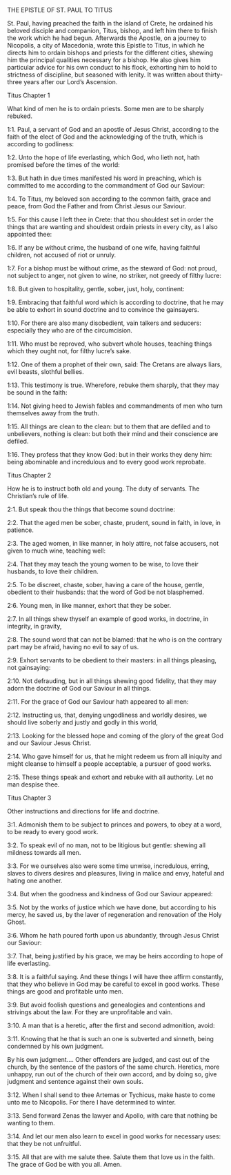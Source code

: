 THE EPISTLE OF ST. PAUL TO TITUS


St. Paul, having preached the faith in the island of Crete, he ordained
his beloved disciple and companion, Titus, bishop, and left him there
to finish the work which he had begun. Afterwards the Apostle, on a
journey to Nicopolis, a city of Macedonia, wrote this Epistle to Titus,
in which he directs him to ordain bishops and priests for the different
cities, shewing him the principal qualities necessary for a bishop. He
also gives him particular advice for his own conduct to his flock,
exhorting him to hold to strictness of discipline, but seasoned with
lenity. It was written about thirty-three years after our Lord’s
Ascension.


Titus Chapter 1

What kind of men he is to ordain priests. Some men are to be sharply
rebuked.

1:1. Paul, a servant of God and an apostle of Jesus Christ, according
to the faith of the elect of God and the acknowledging of the truth,
which is according to godliness:

1:2. Unto the hope of life everlasting, which God, who lieth not, hath
promised before the times of the world:

1:3. But hath in due times manifested his word in preaching, which is
committed to me according to the commandment of God our Saviour:

1:4. To Titus, my beloved son according to the common faith, grace and
peace, from God the Father and from Christ Jesus our Saviour.

1:5. For this cause I left thee in Crete: that thou shouldest set in
order the things that are wanting and shouldest ordain priests in every
city, as I also appointed thee:

1:6. If any be without crime, the husband of one wife, having faithful
children, not accused of riot or unruly.

1:7. For a bishop must be without crime, as the steward of God: not
proud, not subject to anger, not given to wine, no striker, not greedy
of filthy lucre:

1:8. But given to hospitality, gentle, sober, just, holy, continent:

1:9. Embracing that faithful word which is according to doctrine, that
he may be able to exhort in sound doctrine and to convince the
gainsayers.

1:10. For there are also many disobedient, vain talkers and seducers:
especially they who are of the circumcision.

1:11. Who must be reproved, who subvert whole houses, teaching things
which they ought not, for filthy lucre’s sake.

1:12. One of them a prophet of their own, said: The Cretans are always
liars, evil beasts, slothful bellies.

1:13. This testimony is true. Wherefore, rebuke them sharply, that they
may be sound in the faith:

1:14. Not giving heed to Jewish fables and commandments of men who turn
themselves away from the truth.

1:15. All things are clean to the clean: but to them that are defiled
and to unbelievers, nothing is clean: but both their mind and their
conscience are defiled.

1:16. They profess that they know God: but in their works they deny
him: being abominable and incredulous and to every good work reprobate.


Titus Chapter 2

How he is to instruct both old and young. The duty of servants. The
Christian’s rule of life.

2:1. But speak thou the things that become sound doctrine:

2:2. That the aged men be sober, chaste, prudent, sound in faith, in
love, in patience.

2:3. The aged women, in like manner, in holy attire, not false
accusers, not given to much wine, teaching well:

2:4. That they may teach the young women to be wise, to love their
husbands, to love their children.

2:5. To be discreet, chaste, sober, having a care of the house, gentle,
obedient to their husbands: that the word of God be not blasphemed.

2:6. Young men, in like manner, exhort that they be sober.

2:7. In all things shew thyself an example of good works, in doctrine,
in integrity, in gravity,

2:8. The sound word that can not be blamed: that he who is on the
contrary part may be afraid, having no evil to say of us.

2:9. Exhort servants to be obedient to their masters: in all things
pleasing, not gainsaying:

2:10. Not defrauding, but in all things shewing good fidelity, that
they may adorn the doctrine of God our Saviour in all things.

2:11. For the grace of God our Saviour hath appeared to all men:

2:12. Instructing us, that, denying ungodliness and worldly desires, we
should live soberly and justly and godly in this world,

2:13. Looking for the blessed hope and coming of the glory of the great
God and our Saviour Jesus Christ.

2:14. Who gave himself for us, that he might redeem us from all
iniquity and might cleanse to himself a people acceptable, a pursuer of
good works.

2:15. These things speak and exhort and rebuke with all authority. Let
no man despise thee.


Titus Chapter 3

Other instructions and directions for life and doctrine.

3:1. Admonish them to be subject to princes and powers, to obey at a
word, to be ready to every good work.

3:2. To speak evil of no man, not to be litigious but gentle: shewing
all mildness towards all men.

3:3. For we ourselves also were some time unwise, incredulous, erring,
slaves to divers desires and pleasures, living in malice and envy,
hateful and hating one another.

3:4. But when the goodness and kindness of God our Saviour appeared:

3:5. Not by the works of justice which we have done, but according to
his mercy, he saved us, by the laver of regeneration and renovation of
the Holy Ghost.

3:6. Whom he hath poured forth upon us abundantly, through Jesus Christ
our Saviour:

3:7. That, being justified by his grace, we may be heirs according to
hope of life everlasting.

3:8. It is a faithful saying. And these things I will have thee affirm
constantly, that they who believe in God may be careful to excel in
good works. These things are good and profitable unto men.

3:9. But avoid foolish questions and genealogies and contentions and
strivings about the law. For they are unprofitable and vain.

3:10. A man that is a heretic, after the first and second admonition,
avoid:

3:11. Knowing that he that is such an one is subverted and sinneth,
being condemned by his own judgment.

By his own judgment.... Other offenders are judged, and cast out of the
church, by the sentence of the pastors of the same church. Heretics,
more unhappy, run out of the church of their own accord, and by doing
so, give judgment and sentence against their own souls.

3:12. When I shall send to thee Artemas or Tychicus, make haste to come
unto me to Nicopolis. For there I have determined to winter.

3:13. Send forward Zenas the lawyer and Apollo, with care that nothing
be wanting to them.

3:14. And let our men also learn to excel in good works for necessary
uses: that they be not unfruitful.

3:15. All that are with me salute thee. Salute them that love us in the
faith. The grace of God be with you all. Amen.
